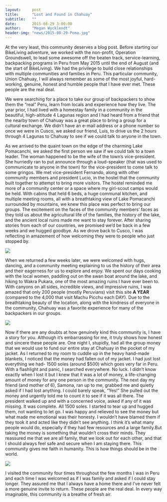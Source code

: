 ```yaml
---
layout:     post
title:      "Lost and Found in Chahuay"
subtitle:   ""
date:       2015-08-29 3:00:00
author:     "Megan Wycklendt"
header-img: "news/2015-08-29-Poma.jpg"
---
```


At the very least, this community deserves a blog post. Before starting our BikeLiving adventure, we worked with the non-profit, Operation Groundswell, to lead some awesome off the beaten track, service-learning, backpacking programs in Peru from May 2015 until the end of August (and the start of BikeLiving). We had the privilege to build close relationships with multiple communities and families in Peru. This particular community, Union Chahuay, I will always remember as some of the most joyful, hard-working, genuine, honest and humble people that I have ever met. These people are the real deal.

We were searching for a place to take our group of backpackers to show them the “real” Peru, learn from locals and experience how they live. The year prior, I had lived with a homestay family in a community in the beautiful, high-altitude 4 Lagunas region and I had heard from a friend that the nearby town of Chahuay was a great place to bring a group for a cultural exchange. We didn’t have an e-mail address or a phone number so once we were in Cusco, we asked our friend, Luis, to drive us the 2 hours through 4 Lagunas to Chahuay to see if we could talk to anyone in the town.

As we arrived to the quaint town on the edge of the charming Lake Pomacanchi, we asked the first person we saw if we could talk to a town leader. The woman happened to be the wife of the town’s vice-president. She hurriedly ran to put announce through a loud-speaker (that was used to communicate to anyone in the town) for the vice-president to come talk to some gringos. We met vice-president Fernando, along with other community members and president Lucio, in the hostel that the community built together to attempt to bring more visitors. The hostel reminded me more of a community center or a space where my girl-scout camps would be held. With cabins that held 6 beds, a huge communal kitchen, and multiple meeting rooms, all with a breathtaking view of Lake Pomacanchi surrounded by mountains, we knew this place was perfect to bring our groups. The excitement on the faces of the community members’ faces as they told us about the agricultural life of the families, the history of the lake, and the ancient local ruins made me want to stay forever. After sharing stories from each of our countries, we promised we’d be back in a few weeks and we hugged goodbye. As we drove back to Cusco, I was reflecting in amazement of how welcoming they were to people who just stopped by.

<img class="img-responsive center-block" src ="{{ site.url }}/news/2015-08-29-Chauahy.jpg"/>

When we returned a few weeks later, we were welcomed with hugs, dancing, and a community meeting explaining to us the history of their area and their eagerness for us to explore and enjoy. We spent our days cooking with the local women, paddling out on the swan boat around the lake, and hiking to Wakra Pukara, one of the most amazing ruins I have ever been to. With canyons on all sides, incredible views, and impressive ruins, I was amazed that only 200 people (mostly Peruvians) visit this site **A YEAR** (compared to the 4,000 that visit Machu Picchu each DAY). Due to the breathtaking beauty of the location, along with the kindness of everyone in the community, Chahuay was a favorite experience for many of the backpackers in our groups.

<img class="img-responsive center-block" src ="{{ site.url }}/news/2015-08-29-Chauahy2.jpg"/>

Now if there are any doubts at how genuinely kind this community is, I have a story for you. Although it’s embarrassing for me, it truly shows how honest and sincere these people are. One night I, stupidly, had all the group money that we would use to fund our entire stay at Chahuay in the pocket of my jacket. As I returned to my room to cuddle up in the heavy hand-made blankets, I noticed that the money had fallen out of my jacket. I had just lost everything we had- 1500 soles (around $500) which goes very far in Peru. With a flashlight and panic, I searched everywhere. No luck. I didn’t know exactly when I lost it but I knew that it was a lot of money, a life-changing amount of money for any one person in the community. The next day my friend (and mother of 6), Samona, ran up to me, grabbed me and quietly asked if I had lost anything. I could barely speak, “Yes!” She pulled out the money and urgently told me to count it to see if it was all there. The president walked up and with a concerned voice, asked if any of it was missing. It was complete. All 1500 soles. I started to tear up and hugged them, not wanting to let go. I was happy and relieved to see the money but what made me emotional was their honesty. I wouldn’t have blamed them if they took it and acted like they didn’t see anything. I think it’s what many people would do, especially if they had few resources and a large family.But taking the money is something that wouldn’t cross their minds. They reassured me that we are all family, that we look out for each other, and that I should always feel safe and secure when I am staying there. This community gives me faith in humanity. This is how things should be in the world.

<img class="img-responsive center-block" src ="{{ site.url }}/news/2015-08-29-Chauahy3.jpg"/>

I visited the community four times throughout the few months I was in Peru and each time I was welcomed as if I was family and asked if I could stay longer. They assured me that I always have a home there and I’ve never felt a more genuine invite to return. These people are the real deal. In every way imaginable, this community is a breathe of fresh air.

